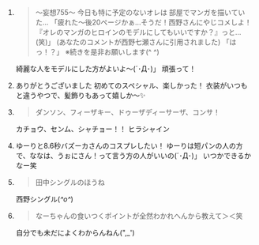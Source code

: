 1. > ～妄想755～ 今日も特に予定のないオレは 部屋でマンガを描いていた… 「疲れた～後20ページかぁ…そうだ！西野さんにやじコメしよ！ 『オレのマンガのヒロインのモデルにしてもいいですか？』っと…(笑)」 (あなたのコメントが西野七瀬さんに引用されました) 「はっ！？」 ※続きを是非お願いします(^ ^)

   綺麗な人をモデルにした方がよいよ〜(´･Д･)」 頑張って！

2. ありがとうございました 初めてのスペシャル、楽しかった！ 衣装がいつもと違うやつで、髪飾りもあって嬉しか〜✨

3. > ダンソン、フィーザキー、ドゥーザディーサーザ、コンサ！

   カチョウ、センム、シャチョー！！ ヒラシャイン

4. ゆーりと8.6秒バズーカさんのコスプレしたい！ ゆーりは短パンの人の方で、ななは、うぉにさん！って言う方の人がいいの(´･Д･)」 いつかできるかなー笑

5. > 田中シングルのほうね

   西野シングル(*^o^*)

6. > なーちゃんの食いつくポイントが全然わかれへんから教えて＞＜笑

   自分でも未だによくわからんねん(",_')